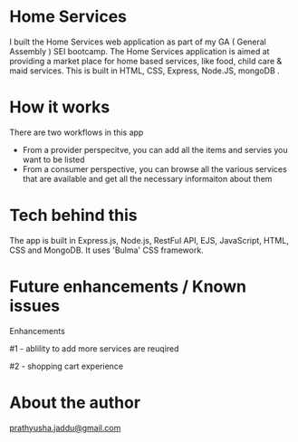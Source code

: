 # Home Services 

I built the Home Services web application as part of my GA ( General Assembly ) SEI bootcamp. The Home Services application is aimed at providing a market place for home based services, like food, child care & maid services. This is built in HTML, CSS, Express, Node.JS, mongoDB . 

# How it works

There are two workflows in this app
 - From a provider perspecitve, you can add all the items and servies you want to be listed
 - From a consumer perspective, you can browse all the various services that are available and get all the necessary informaiton about them

# Tech behind this
The app is built in Express.js, Node.js, RestFul API, EJS, JavaScript, HTML, CSS and MongoDB. It uses 'Bulma' CSS framework.

# Future enhancements / Known issues

Enhancements

#1 - ablility to add more services are reuqired

#2 - shopping cart experience


# About the author

prathyusha.jaddu@gmail.com
